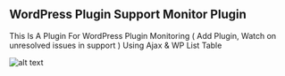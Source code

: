 
## WordPress Plugin Support Monitor Plugin

This Is A Plugin For WordPress Plugin Monitoring ( Add Plugin, Watch on unresolved issues in support ) Using Ajax & WP List Table

![alt text](https://user-images.githubusercontent.com/10188029/73333969-8d83b200-4295-11ea-887a-6feae6abba06.png)
